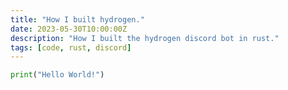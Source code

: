 ```yaml
---
title: "How I built hydrogen."
date: 2023-05-30T10:00:00Z
description: "How I built the hydrogen discord bot in rust."
tags: [code, rust, discord]
---
```


```py
print("Hello World!")
```
